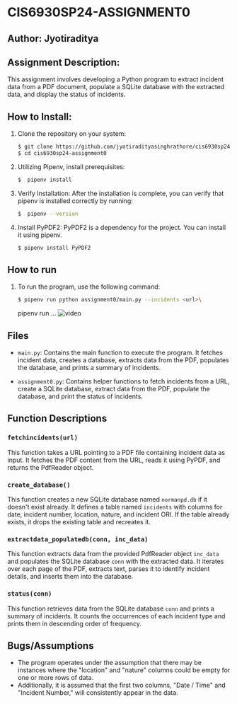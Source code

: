 # CIS6930SP24-ASSIGNMENT0

## Author: Jyotiraditya

## Assignment Description:
This assignment involves developing a Python program to extract incident data from a PDF document, populate a SQLite database with the extracted data, and display the status of incidents.

## How to Install:
1. Clone the repository on your system:
    ```sh
    $ git clone https://github.com/jyotiradityasinghrathore/cis6930sp24-assignment0.git
    $ cd cis6930sp24-assignment0
    ```

2. Utilizing Pipenv, install prerequisites:
    ```sh
    $  pipenv install
    ```
3. Verify Installation:
    After the installation is complete, you can verify that
    pipenv is installed correctly by running:
    ```sh
    $  pipenv --version
    ```
4. Install PyPDF2: 
    PyPDF2 is a dependency for the project. You can install it using pipenv.
    ```sh
    $ pipenv install PyPDF2
    ```    
## How to run
1. To run the program, use the following command:
    ```sh
    $ pipenv run python assignment0/main.py --incidents <url>\
    ```
    pipenv run ...
    ![video](video)

## Files

- `main.py`: Contains the main function to execute the program. It fetches incident data, creates a database, extracts data from the PDF, populates the database, and prints a summary of incidents.

- `assignment0.py`: Contains helper functions to fetch incidents from a URL, create a SQLite database, extract data from the PDF, populate the database, and print the status of incidents.

## Function Descriptions

### `fetchincidents(url)`

This function takes a URL pointing to a PDF file containing incident data as input. It fetches the PDF content from the URL, reads it using PyPDF, and returns the PdfReader object.

### `create_database()`

This function creates a new SQLite database named `normanpd.db` if it doesn't exist already. It defines a table named `incidents` with columns for date, incident number, location, nature, and incident ORI. If the table already exists, it drops the existing table and recreates it.

### `extractdata_populatedb(conn, inc_data)`

This function extracts data from the provided PdfReader object `inc_data` and populates the SQLite database `conn` with the extracted data. It iterates over each page of the PDF, extracts text, parses it to identify incident details, and inserts them into the database.

### `status(conn)`

This function retrieves data from the SQLite database `conn` and prints a summary of incidents. It counts the occurrences of each incident type and prints them in descending order of frequency.


## Bugs/Assumptions
-  The program operates under the assumption that there may be instances where the "location" and "nature" columns could be empty for one or more rows of data.
- Additionally, it is assumed that the first two columns, "Date / Time" and "Incident Number," will consistently appear in the data.
